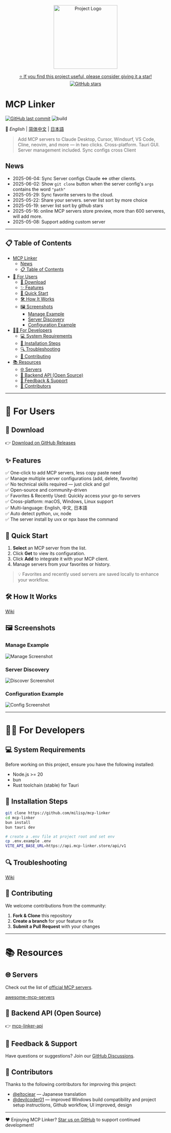 <p align="center">
  <img src="public/logo.png" alt="Project Logo" width="200" />
</p>

<p align="center">
  <a href="https://github.com/milisp/mcp-linker/stargazers">
    ⭐ If you find this project useful, please consider giving it a star!
  </a>
  <br/>
  <a href="https://github.com/milisp/mcp-linker">
    <img src="https://img.shields.io/github/stars/milisp/mcp-linker?style=social" alt="
GitHub stars"/>
  </a>
</p>

# MCP Linker

 [![GitHub last commit](https://img.shields.io/github/last-commit/milisp/mcp-linker)](https://github.com/milisp/mcp-linker/commits)
![build](https://github.com/milisp/mcp-linker/actions/workflows/tauri-ci-win.yml/badge.svg)

📘 _English_ | [简体中文](./docs/README.zh-CN.md) | [日本語](./docs/README.ja-JP.md) 

> Add MCP servers to Claude Desktop, Cursor, Windsurf, VS Code, Cline, neovim, and more — in two clicks. Cross-platform. Tauri GUI. Server management included. Sync configs cross Client

## News

- 2025-06-04: Sync Server configs Claude <=> other clients.
- 2025-06-02: Show `git clone` button when the server config's `args` contains the word `"path"`    
- 2025-05-29: Sync favorite servers to the cloud.
- 2025-05-22: Share your servers. server list sort by more choice
- 2025-05-19: server list sort by github stars  
- 2025-05-16: online MCP servers store preview, more than 600 serveres, will add more.
- 2025-05-08: Support adding custom server  

---

## 📋 Table of Contents
- [MCP Linker](#mcp-linker)
  - [News](#news)
  - [📋 Table of Contents](#-table-of-contents)
- [👤 For Users](#-for-users)
  - [🔽 Download](#-download)
  - [✨ Features](#-features)
  - [🚀 Quick Start](#-quick-start)
  - [🛠️ How It Works](#️-how-it-works)
  - [🖼️ Screenshots](#️-screenshots)
    - [Manage Example](#manage-example)
    - [Server Discovery](#server-discovery)
    - [Configuration Example](#configuration-example)
- [👨‍💻 For Developers](#-for-developers)
  - [💻 System Requirements](#-system-requirements)
  - [🔧 Installation Steps](#-installation-steps)
  - [🔍 Troubleshooting](#-troubleshooting)
  - [🤝 Contributing](#-contributing)
- [📚 Resources](#-resources)
  - [🌐 Servers](#-servers)
  - [🔧 Backend API (Open Source)](#-backend-api-open-source)
  - [💬 Feedback \& Support](#-feedback--support)
  - [🎉 Contributors](#-contributors)

---

# 👤 For Users

## 🔽 Download

👉 [Download on GitHub Releases](https://github.com/milisp/mcp-linker/releases)

## ✨ Features

✅ One-click to add MCP servers, less copy paste need     
✅ Manage multiple server configurations (add, delete, favorite)  
✅ No technical skills required — just click and go!  
✅ Open-source and community-driven  
✅ Favorites & Recently Used: Quickly access your go-to servers  
✅ Cross-platform: macOS, Windows, Linux support  
✅ Multi-language: English, 中文, 日本語  
✅ Auto detect python, uv, node   
✅ The server install by uvx or npx base the command

## 🚀 Quick Start

1. **Select** an MCP server from the list.  
2. Click **Get** to view its configuration.  
3. Click **Add** to integrate it with your MCP client.  
4. Manage servers from your favorites or history.

> 💡 Favorites and recently used servers are saved locally to enhance your workflow.

## 🛠️ How It Works

[Wiki](https://github.com/milisp/mcp-linker/wiki#-how-it-works)

## 🖼️ Screenshots

### Manage Example
![Manage Screenshot](./images/manage.png)

### Server Discovery
![Discover Screenshot](./images/home.png)

### Configuration Example
![Config Screenshot](./images/config.png)

---

# 👨‍💻 For Developers

## 💻 System Requirements

Before working on this project, ensure you have the following installed:

- Node.js >= 20
- bun
- Rust toolchain (stable) for Tauri

## 🔧 Installation Steps

```bash
git clone https://github.com/milisp/mcp-linker
cd mcp-linker
bun install
bun tauri dev

# create a .env file at project root and set env
cp .env.example .env
VITE_API_BASE_URL=https://api.mcp-linker.store/api/v1
```

## 🔍 Troubleshooting

[Wiki](https://github.com/milisp/mcp-linker/wiki#-troubleshooting)

## 🤝 Contributing

We welcome contributions from the community:

1. **Fork & Clone** this repository
2. **Create a branch** for your feature or fix
3. **Submit a Pull Request** with your changes

---

# 📚 Resources

## 🌐 Servers

Check out the list of [official MCP servers](https://github.com/modelcontextprotocol/servers).

[awesome-mcp-servers](https://github.com/punkpeye/awesome-mcp-servers)

## 🔧 Backend API (Open Source)

👉 [mcp-linker-api](https://github.com/milisp/mcp-linker-api)

## 💬 Feedback & Support

Have questions or suggestions? Join our [GitHub Discussions](https://github.com/milisp/mcp-linker/discussions).


## 🎉 Contributors

Thanks to the following contributors for improving this project:

- [@eltociear](https://github.com/eltociear) — Japanese translation
- [@devilcoder01](https://github.com/devilcoder01) — improved Windows build compatibility and project setup instructions, Github workflow, UI improved, design

---

❤️ Enjoying MCP Linker? [Star us on GitHub](https://github.com/milisp/mcp-linker/stargazers) to support continued development!